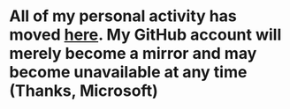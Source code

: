 # All of my personal activity has moved [here](https://git.nocturn9x.space). My GitHub account will merely become a mirror and may become unavailable at any time (Thanks, Microsoft)
